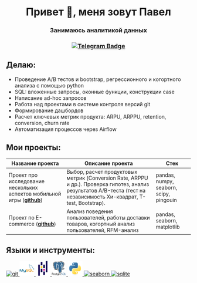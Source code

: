 <div>
<h1 align="center">Привет 👋, меня зовут Павел</h1>
<h3 align="center">Занимаюсь аналитикой данных</h3>

<h3 align="center"><a href="https://t.me/elizarov6" rel="nofollow"><img src="https://camo.githubusercontent.com/bbd50f0eeefabed175ee2c095191afb962fdd3e5c26873a14942b8d895addfc3/68747470733a2f2f696d672e736869656c64732e696f2f62616467652f54656c656772616d2d626c75653f6c6f676f3d74656c656772616d266c6f676f436f6c6f723d7768697465" alt="Telegram Badge" data-canonical-src="https://img.shields.io/badge/Telegram-blue?logo=telegram&amp;logoColor=white" style="max-width: 100%;"></a></h3>
</div>

<h2 class="heading-element" dir="auto">Делаю:</h2>

<ul dir="auto">
<li>Проведение А/В тестов и bootstrap, регрессионного и когортного анализа с помощью python
</li><li>SQL: вложенные запросы, оконные функции, конструкции case
</li><li>Написание ad-hoc запросов
</li><li>Работа над проектами в системе контроля версий git
</li><li>Формирование дашбордов
</li><li>Расчет ключевых метрик продукта: ARPU, ARPPU, retention, conversion, churn rate
</li><li>Автоматизация процессов через Airflow
</li></ul>

<h2 align="left">Мои проекты:</h3>
<markdown-accessiblity-table data-catalyst=""><table>
<thead>
<tr>
<th>Название проекта</th>
<th>Описание проекта</th>
<th>Стек</th>
</tr>
</thead>
<tbody>
<tr>
<td>Проект про исследование нескольких аспектов мобильной игры  (<strong><a href="https://github.com/elizarovpr/project_mobile_game">github</a></strong>)</td>
<td>Выбор, расчет продуктовых метрик (Conversion Rate, ARPPU и др.). Проверка гипотез, анализ результатов А/B-теста (тест на независимость Хи-квадрат, T-test, Bootstrap).</td>
<td>pandas, numpy, seaborn, scipy, pingouin</td>
</tr>
<tr>
<td>Проект по E-commerce  (<strong><a href="https://github.com/elizarovpr/project_e-commerce">github</a></strong>)</td>
<td>Анализ поведения пользователей, работы доставки товаров, когортный анализ пользователей, RFM-анализ</td>
<td>pandas, seaborn, matplotlib</td>
</tr>
</tbody>
</table></markdown-accessiblity-table>

<h2 align="left">Языки и инструменты:</h2>
<p align="left">  <a href="https://git-scm.com/" target="_blank" rel="noreferrer"> <img src="https://www.vectorlogo.zone/logos/git-scm/git-scm-icon.svg" alt="git" width="40" height="40"/> </a>  <a href="https://www.mysql.com/" target="_blank" rel="noreferrer"> <img src="https://raw.githubusercontent.com/devicons/devicon/master/icons/mysql/mysql-original-wordmark.svg" alt="mysql" width="40" height="40"/> </a> <a href="https://pandas.pydata.org/" target="_blank" rel="noreferrer"> <img src="https://raw.githubusercontent.com/devicons/devicon/2ae2a900d2f041da66e950e4d48052658d850630/icons/pandas/pandas-original.svg" alt="pandas" width="40" height="40"/> </a> <a href="https://www.postgresql.org" target="_blank" rel="noreferrer"> <img src="https://raw.githubusercontent.com/devicons/devicon/master/icons/postgresql/postgresql-original-wordmark.svg" alt="postgresql" width="40" height="40"/> </a> <a href="https://www.python.org" target="_blank" rel="noreferrer"> <img src="https://raw.githubusercontent.com/devicons/devicon/master/icons/python/python-original.svg" alt="python" width="40" height="40"/> </a> <a href="https://seaborn.pydata.org/" target="_blank" rel="noreferrer"> <img src="https://seaborn.pydata.org/_images/logo-mark-lightbg.svg" alt="seaborn" width="40" height="40"/> </a> <a href="https://www.sqlite.org/" target="_blank" rel="noreferrer"> <img src="https://www.vectorlogo.zone/logos/sqlite/sqlite-icon.svg" alt="sqlite" width="40" height="40"/> </a> </p>
